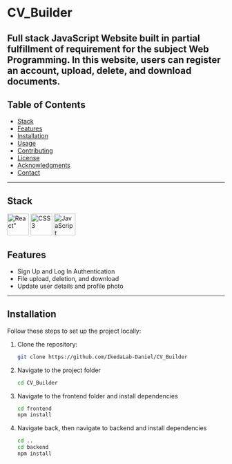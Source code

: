 # CV_Builder

Full stack JavaScript Website built in partial fulfillment of requirement for the subject Web Programming.
In this website, users can register an account, upload, delete, and download documents.
---

## Table of Contents
- [Stack](#Stack)
- [Features](#features)
- [Installation](#installation)
- [Usage](#usage)
- [Contributing](#contributing)
- [License](#license)
- [Acknowledgments](#acknowledgments)
- [Contact](#contact)

---

## Stack
<p>
  <img src="https://cdn-icons-png.flaticon.com/512/732/732212.png](https://static.wikia.nocookie.net/sudo/images/0/0d/React-icon.png/revision/latest/scale-to-width-down/441?cb=20220914080120" alt=React" width="50" height="50" />
  <img src="https://cdn-icons-png.flaticon.com/512/732/732190.png" alt="CSS3" width="50" height="50" />
  <img src="https://cdn-icons-png.flaticon.com/512/5968/5968292.png" alt="JavaScript" width="50" height="50" />
</p>



## Features

- Sign Up and Log In Authentication
- File upload, deletion, and download
- Update user details and profile photo

---

## Installation

Follow these steps to set up the project locally:

1. Clone the repository:
   ```bash
   git clone https://github.com/IkedaLab-Daniel/CV_Builder
    ```
2. Navigate to the project folder
    ```bash
    cd CV_Builder
    ```
3. Navigate to the frontend folder and install dependencies
    ```bash
    cd frontend
    npm install
    ```

4. Navigate back, then navigate to backend and install dependencies
    ```bash
    cd ..
    cd backend
    npm install
    ```


